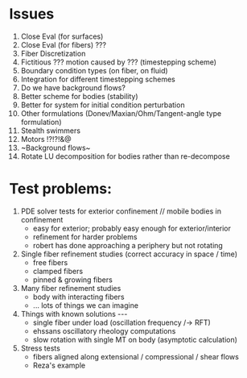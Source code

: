# Issues
1. Close Eval (for surfaces)
2. Close Eval (for fibers) ???
3. Fiber Discretization
4. Fictitious ??? motion caused by ??? (timestepping scheme)
5. Boundary condition types (on fiber, on fluid)
6. Integration for different timestepping schemes
7. Do we have background flows?
8. Better scheme for bodies (stability)
9. Better for system for initial condition perturbation
10. Other formulations (Donev/Maxian/Ohm/Tangent-angle type formulation)
11. Stealth swimmers
12. Motors !?!?!&$@$
13. ~Background flows~
14. Rotate LU decomposition for bodies rather than re-decompose

# Test problems:
1. PDE solver tests for exterior confinement // mobile bodies in confinement
    * easy for exterior; probably easy enough for exterior/interior
    * refinement for harder problems
    * robert has done approaching a periphery but not rotating
2. Single fiber refinement studies (correct accuracy in space / time)
    * free fibers
    * clamped fibers
    * pinned & growing fibers
3. Many fiber refinement studies
    * body with interacting fibers
    * ... lots of things we can imagine
4. Things with known solutions ---
    * single fiber under load (oscillation frequency /-> RFT)
    * ehssans oscillatory rheology computations
    * slow rotation with single MT on body (asymptotic calculation)
5. Stress tests
    * fibers aligned along extensional / compressional / shear flows
    * Reza's example

